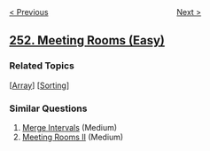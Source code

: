 <!--|This file generated by command(leetcode description); DO NOT EDIT.    |-->
<!--+----------------------------------------------------------------------+-->
<!--|@author    openset <openset.wang@gmail.com>                           |-->
<!--|@link      https://github.com/openset                                 |-->
<!--|@home      https://github.com/openset/leetcode                        |-->
<!--+----------------------------------------------------------------------+-->

[< Previous](../flatten-2d-vector "Flatten 2D Vector")
　　　　　　　　　　　　　　　　
[Next >](../meeting-rooms-ii "Meeting Rooms II")

## [252. Meeting Rooms (Easy)](https://leetcode.com/problems/meeting-rooms "会议室")



### Related Topics
  [[Array](../../tag/array/README.md)]
  [[Sorting](../../tag/sorting/README.md)]

### Similar Questions
  1. [Merge Intervals](../merge-intervals) (Medium)
  1. [Meeting Rooms II](../meeting-rooms-ii) (Medium)
